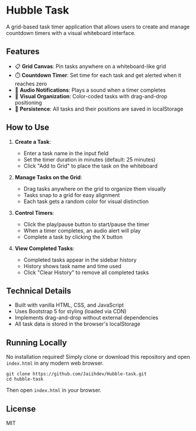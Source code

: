 # Hubble Task

A grid-based task timer application that allows users to create and manage countdown timers with a visual whiteboard interface.

## Features

- 📋 **Grid Canvas**: Pin tasks anywhere on a whiteboard-like grid
- ⏱️ **Countdown Timer**: Set time for each task and get alerted when it reaches zero
- 🔔 **Audio Notifications**: Plays a sound when a timer completes
- 🎨 **Visual Organization**: Color-coded tasks with drag-and-drop positioning
- 💾 **Persistence**: All tasks and their positions are saved in localStorage

## How to Use

1. **Create a Task**:
   - Enter a task name in the input field
   - Set the timer duration in minutes (default: 25 minutes)
   - Click "Add to Grid" to place the task on the whiteboard

2. **Manage Tasks on the Grid**:
   - Drag tasks anywhere on the grid to organize them visually
   - Tasks snap to a grid for easy alignment
   - Each task gets a random color for visual distinction

3. **Control Timers**:
   - Click the play/pause button to start/pause the timer
   - When a timer completes, an audio alert will play
   - Complete a task by clicking the X button

4. **View Completed Tasks**:
   - Completed tasks appear in the sidebar history
   - History shows task name and time used
   - Click "Clear History" to remove all completed tasks

## Technical Details

- Built with vanilla HTML, CSS, and JavaScript
- Uses Bootstrap 5 for styling (loaded via CDN)
- Implements drag-and-drop without external dependencies
- All task data is stored in the browser's localStorage

## Running Locally

No installation required! Simply clone or download this repository and open `index.html` in any modern web browser.

```
git clone https://github.com/Jaiihdev/Hubble-task.git
cd hubble-task
```

Then open `index.html` in your browser.

## License

MIT 
